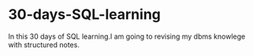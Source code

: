 # 30-days-SQL-learning
In this 30 days of SQL learning.I am going to revising my dbms knowlege with structured notes.
